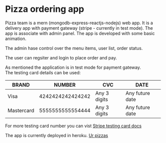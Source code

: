 # Pizza ordering app

Pizza team is a mern (mongodb-express-reactjs-nodejs) web app. It is a delivery app with payment gateway (stripe - currently in test mode). The app is associate with
admin panel. The app is developed with some basic animation.

The admin hase control over the menu items, user list, order status.

The user can regsiter and login to place order and pay.

As mentioned the application is in test mode for payment gateway.<br/>
The testing card details can be used:

| BRAND	| NUMBER | CVC | DATE |
| --- | --- | --- | --- |
| Visa	| 4242424242424242 | Any 3 digits |	Any future date |
| Mastercard	| 5555555555554444 | Any 3 digits |	Any future date |

For more testing card number you can vist <a href="https://stripe.com/docs/testing?numbers-or-method-or-token=card-numbers">Stripe testing card docs</a> 

The app is currently deployed in heroku. <a href="https://urpizzas.herokuapp.com/">Ur pizzas</a>
